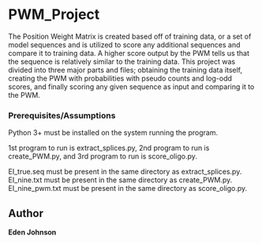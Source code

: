 # PWM_Project
The Position Weight Matrix is created based off of training data, or a set of model sequences and is utilized to score any additional sequences and compare it to training data. A higher score output by the PWM tells us that the sequence is relatively similar to the training data. This project was divided into three major parts and files; obtaining the training data itself, creating the PWM with probabilities with pseudo counts and log-odd scores, and finally scoring any given sequence as input and comparing it to the PWM.

### Prerequisites/Assumptions

Python 3+ must be installed on the system running the program. 

1st program to run is extract_splices.py, 2nd program to run is create_PWM.py, and 3rd program to run is score_oligo.py.

EI_true.seq must be present in the same directory as extract_splices.py.
EI_nine.txt must be present in the same directory as create_PWM.py.
EI_nine_pwm.txt must be present in the same directory as score_oligo.py.

## Author

**Eden Johnson** 
